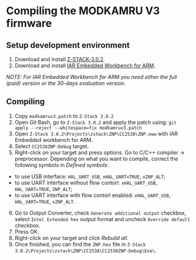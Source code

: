 ﻿# Compiling the MODKAMRU V3 firmware

## Setup development environment
1. Download and install [Z-STACK-3.0.2](http://www.ti.com/tool/Z-STACK).
2. Download and install [IAR Embedded Workbench for ARM](https://www.iar.com/iar-embedded-workbench/#!?architecture=ARM).

*NOTE: For IAR Embedded Workbench for ARM you need either the full (paid) version or the 30-days evaluation version.*

## Compiling
1. Copy `modkamruv3.patch` to `Z-Stack 3.0.2`
2. Open Git Bash, go to `Z-Stack 3.0.2` and apply the patch using:
 `git apply --reject --whitespace=fix modkamruv3.patch`
3. Open `Z-Stack 3.0.2\Projects\zstack\ZNP\CC2538\ZNP.eww` with IAR Embedded workbench for ARM.
4. Select `CC2538ZNP-Debug` target.
5. Right-click on your target and press options. Go to C/C++ compiler -> preprocessor. Depending on what you want to compile, correct the following symbols in *Defined symbols*:
- to use USB interface: `HAL_UART_USB`, `xHAL_UART=TRUE`, `xZNP_ALT`;
- to use UART interface without flow contorl: `xHAL_UART_USB`, `HAL_UART=TRUE`, `ZNP_ALT`;
- to use UART interface with flow contorl enabled: `xHAL_UART_USB`, `HAL_UART=TRUE`, `xZNP_ALT`.
6. Go to Output Converter, check `Generate additional output` checkbox, select `Intel Extended hex` output format and uncheck `Override default` checkbox.
7. Press OK.
8. Right-click on your target and click *Rebuild all*.
9. Once finished, you can find the `ZNP.hex` file in `Z-Stack 3.0.2\Projects\zstack\ZNP\CC2538\CC2538ZNP-Debug\Exe\`.
